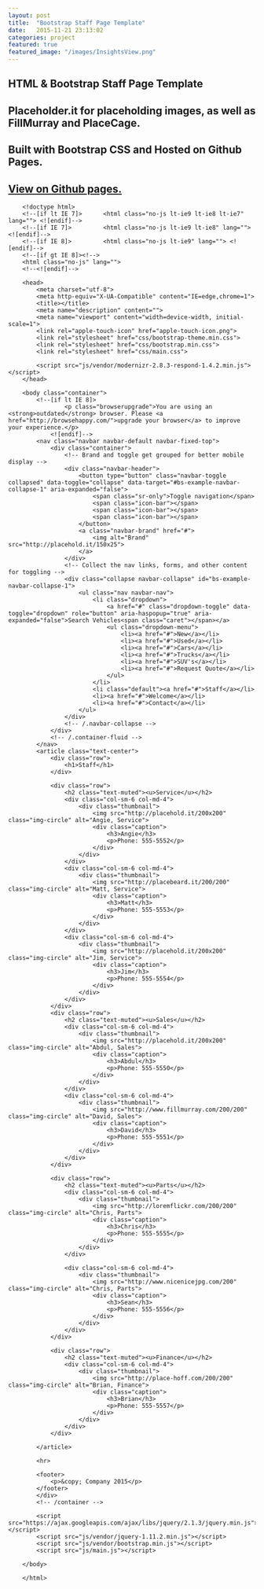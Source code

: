 ```yaml
---
layout: post
title:  "Bootstrap Staff Page Template"
date:   2015-11-21 23:13:02
categories: project
featured: true
featured_image: "/images/InsightsView.png"
---
```


## HTML & Bootstrap Staff Page Template

## Placeholder.it for placeholding images, as well as FillMurray and PlaceCage.

## Built with Bootstrap CSS and Hosted on Github Pages.

## [View on Github pages.](http://jaroot32.github.io/insights/)


		<!doctype html>
		<!--[if lt IE 7]>      <html class="no-js lt-ie9 lt-ie8 lt-ie7" lang=""> <![endif]-->
		<!--[if IE 7]>         <html class="no-js lt-ie9 lt-ie8" lang=""> <![endif]-->
		<!--[if IE 8]>         <html class="no-js lt-ie9" lang=""> <![endif]-->
		<!--[if gt IE 8]><!-->
		<html class="no-js" lang="">
		<!--<![endif]-->

		<head>
		    <meta charset="utf-8">
		    <meta http-equiv="X-UA-Compatible" content="IE=edge,chrome=1">
		    <title></title>
		    <meta name="description" content="">
		    <meta name="viewport" content="width=device-width, initial-scale=1">
		    <link rel="apple-touch-icon" href="apple-touch-icon.png">
		    <link rel="stylesheet" href="css/bootstrap-theme.min.css">
		    <link rel="stylesheet" href="css/bootstrap.min.css">
		    <link rel="stylesheet" href="css/main.css">

		    <script src="js/vendor/modernizr-2.8.3-respond-1.4.2.min.js"></script>
		</head>

		<body class="container">
		    <!--[if lt IE 8]>
		            <p class="browserupgrade">You are using an <strong>outdated</strong> browser. Please <a href="http://browsehappy.com/">upgrade your browser</a> to improve your experience.</p>
		        <![endif]-->
		    <nav class="navbar navbar-default navbar-fixed-top">
		        <div class="container">
		            <!-- Brand and toggle get grouped for better mobile display -->
		            <div class="navbar-header">
		                <button type="button" class="navbar-toggle collapsed" data-toggle="collapse" data-target="#bs-example-navbar-collapse-1" aria-expanded="false">
		                    <span class="sr-only">Toggle navigation</span>
		                    <span class="icon-bar"></span>
		                    <span class="icon-bar"></span>
		                    <span class="icon-bar"></span>
		                </button>
		                <a class="navbar-brand" href="#">
		                    <img alt="Brand" src="http://placehold.it/150x25">
		                </a>
		            </div>
		            <!-- Collect the nav links, forms, and other content for toggling -->
		            <div class="collapse navbar-collapse" id="bs-example-navbar-collapse-1">
		                <ul class="nav navbar-nav">
		                    <li class="dropdown">
		                        <a href="#" class="dropdown-toggle" data-toggle="dropdown" role="button" aria-haspopup="true" aria-expanded="false">Search Vehicles<span class="caret"></span></a>
		                        <ul class="dropdown-menu">
		                            <li><a href="#">New</a></li>
		                            <li><a href="#">Used</a></li>
		                            <li><a href="#">Cars</a></li>
		                            <li><a href="#">Trucks</a></li>
		                            <li><a href="#">SUV's</a></li>
		                            <li><a href="#">Request Quote</a></li>
		                        </ul>
		                    </li>
		                    <li class="default"><a href="#">Staff</a></li>
		                    <li><a href="#">Welcome</a></li>
		                    <li><a href="#">Contact</a></li>
		                </ul>
		            </div>
		            <!-- /.navbar-collapse -->
		        </div>
		        <!-- /.container-fluid -->
		    </nav>
		    <article class="text-center">
		        <div class="row">
		            <h1>Staff</h1>
		        </div>

		        <div class="row">
		            <h2 class="text-muted"><u>Service</u></h2>
		            <div class="col-sm-6 col-md-4">
		                <div class="thumbnail">
		                    <img src="http://placehold.it/200x200" class="img-circle" alt="Angie, Service">
		                    <div class="caption">
		                        <h3>Angie</h3>
		                        <p>Phone: 555-5552</p>
		                    </div>
		                </div>
		            </div>
		            <div class="col-sm-6 col-md-4">
		                <div class="thumbnail">
		                    <img src="http://placebeard.it/200/200" class="img-circle" alt="Matt, Service">
		                    <div class="caption">
		                        <h3>Matt</h3>
		                        <p>Phone: 555-5553</p>
		                    </div>
		                </div>
		            </div>
		            <div class="col-sm-6 col-md-4">
		                <div class="thumbnail">
		                    <img src="http://placehold.it/200x200" class="img-circle" alt="Jim, Service">
		                    <div class="caption">
		                        <h3>Jim</h3>
		                        <p>Phone: 555-5554</p>
		                    </div>
		                </div>
		            </div>
		        </div>
		        <div class="row">
		            <h2 class="text-muted"><u>Sales</u></h2>
		            <div class="col-sm-6 col-md-4">
		                <div class="thumbnail">
		                    <img src="http://placehold.it/200x200" class="img-circle" alt="Abdul, Sales">
		                    <div class="caption">
		                        <h3>Abdul</h3>
		                        <p>Phone: 555-5550</p>
		                    </div>
		                </div>
		            </div>
		            <div class="col-sm-6 col-md-4">
		                <div class="thumbnail">
		                    <img src="http://www.fillmurray.com/200/200" class="img-circle" alt="David, Sales">
		                    <div class="caption">
		                        <h3>David</h3>
		                        <p>Phone: 555-5551</p>
		                    </div>
		                </div>
		            </div>
		        </div>

		        <div class="row">
		            <h2 class="text-muted"><u>Parts</u></h2>
		            <div class="col-sm-6 col-md-4">
		                <div class="thumbnail">
		                    <img src="http://loremflickr.com/200/200" class="img-circle" alt="Chris, Parts">
		                    <div class="caption">
		                        <h3>Chris</h3>
		                        <p>Phone: 555-5555</p>
		                    </div>
		                </div>
		            </div>

		            <div class="col-sm-6 col-md-4">
		                <div class="thumbnail">
		                    <img src="http://www.nicenicejpg.com/200" class="img-circle" alt="Chris, Parts">
		                    <div class="caption">
		                        <h3>Sean</h3>
		                        <p>Phone: 555-5556</p>
		                    </div>
		                </div>
		            </div>
		        </div>

		        <div class="row">
		            <h2 class="text-muted"><u>Finance</u></h2>
		            <div class="col-sm-6 col-md-4">
		                <div class="thumbnail">
		                    <img src="http://place-hoff.com/200/200" class="img-circle" alt="Brian, Finance">
		                    <div class="caption">
		                        <h3>Brian</h3>
		                        <p>Phone: 555-5557</p>
		                    </div>
		                </div>
		            </div>
		        </div>

		    </article>

		    <hr>

		    <footer>
		        <p>&copy; Company 2015</p>
		    </footer>
		    </div>
		    <!-- /container -->

		    <script src="https://ajax.googleapis.com/ajax/libs/jquery/2.1.3/jquery.min.js"></script>
		    <script src="js/vendor/jquery-1.11.2.min.js"></script>
		    <script src="js/vendor/bootstrap.min.js"></script>
		    <script src="js/main.js"></script>

		</body>

		</html>